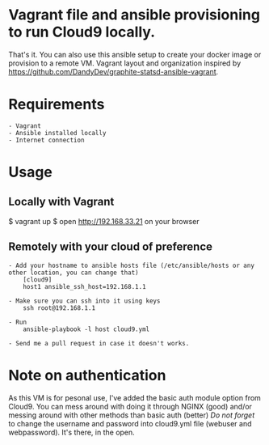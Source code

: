 # Vagrant file and ansible provisioning to run Cloud9 locally.

That's it. You can also use this ansible setup to create your docker image or provision to a remote VM.
Vagrant layout and organization inspired by https://github.com/DandyDev/graphite-statsd-ansible-vagrant. 

# Requirements

    - Vagrant
    - Ansible installed locally
    - Internet connection

# Usage
## Locally with Vagrant

$ vagrant up 
$ open http://192.168.33.21 on your browser

## Remotely with your cloud of preference
    
    - Add your hostname to ansible hosts file (/etc/ansible/hosts or any other location, you can change that)
        [cloud9]
        host1 ansible_ssh_host=192.168.1.1

    - Make sure you can ssh into it using keys
        ssh root@192.168.1.1

    - Run 
        ansible-playbook -l host cloud9.yml

    - Send me a pull request in case it doesn't works.

# Note on authentication

As this VM is for pesonal use, I've added the basic auth module option from Cloud9. 
You can mess around with doing it through NGINX (good) and/or messing around with other methods than basic auth (better)
_Do not forget_ to change the username and password into cloud9.yml file (webuser and webpassword). It's there, in the open.
